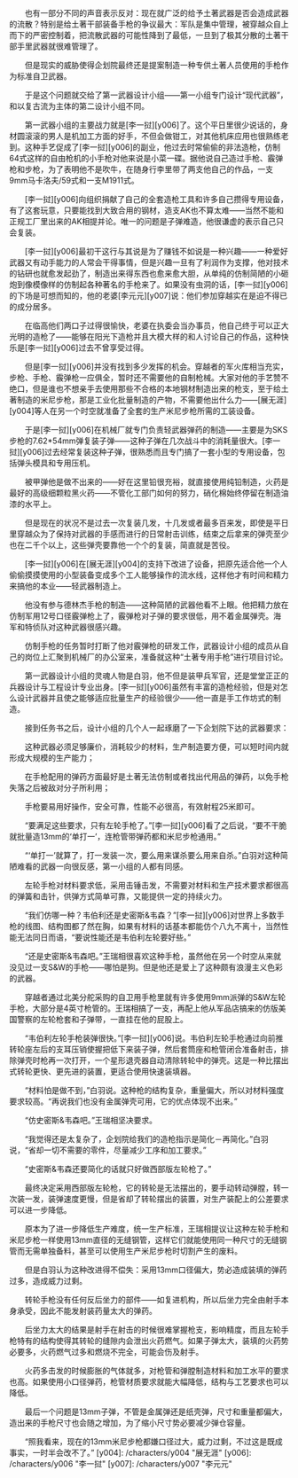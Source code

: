 　　也有一部分不同的声音表示反对：现在就广泛的给予土著武器是否会造成武器的流散？特别是给土著干部装备手枪的争议最大：军队是集中管理，被穿越众自上而下的严密控制着，把流散武器的可能性降到了最低，一旦到了极其分散的土著干部手里武器就很难管理了。

　　但是现实的威胁使得企划院最终还是提案制造一种专供土著人员使用的手枪作为标准自卫武器。

　　于是这个问题就交给了第一武器设计小组——第一小组专门设计“现代武器”，和以复古流为主体的第二设计小组不同。

　　第一武器小组的主要战力就是[李一挝][y006]了。这个平日里很少说话的，身材圆滚滚的男人是机加工方面的好手，不但会做钳工，对其他机床应用也很熟练老到。这种手艺促成了[李一挝][y006]的副业，他过去时常偷偷的非法造枪，仿制64式这样的自由枪机的小手枪对他来说是小菜一碟。据他说自己造过手枪、霰弹枪和步枪，为了表明他不是吹牛，在随身行李里带了两支他自己的作品，一支9mm马卡洛夫/59式和一支M1911式。

　　[李一挝][y006]向组织捐献了自己的全套造枪工具和许多自己攒得专用设备，有了这套玩意，只要能找到大致合用的钢材，造支AK也不算太难——当然不能和正规工厂里出来的AK相提并论。唯一的问题是子弹难造，他很谦虚的表示自己只会复装。

　　[李一挝][y006]最初干这行与其说是为了赚钱不如说是一种兴趣——一种爱好武器又有动手能力的人常会干得事情，但是兴趣一旦有了利润作为支撑，他对技术的钻研也就愈发起劲了，制造出来得东西也愈来愈大胆，从单纯的仿制简陋的小砸炮到像模像样的仿制起各种著名的手枪来了。如果没有虫洞的话，[李一挝][y006]的下场是可想而知的，他的老婆[李元元][y007]说：他们参加穿越实在是迫不得已的成分居多。

　　在临高他们两口子过得很愉快，老婆在执委会当办事员，他自己终于可以正大光明的造枪了——能够在阳光下造枪并且大模大样的和人讨论自己的作品，这种快乐是[李一挝][y006]过去不曾享受过得。

　　但是[李一挝][y006]并没有找到多少发挥的机会。穿越者的军火库相当充实，步枪、手枪、霰弹枪一应俱全，暂时还不需要他的自制枪械。大家对他的手艺赞不绝口，但是谁也不想亲手去使用那些不合格的本地钢材制造出来的枪支，至于给土著制造的米尼步枪，那是工业化批量制造的产物，不需要他出什么力——[展无涯][y004]等人在另一个时空就准备了全套的生产米尼步枪所需的工装设备。

　　于是[李一挝][y006]在机械厂就专门负责轻武器弹药的制造——主要是为SKS步枪的7.62*54mm弹复装子弹——这种子弹在几次战斗中的消耗量很大。[李一挝][y006]过去经常复装这种子弹，很熟悉而且专门搞了一套小型的专用设备，包括弹头模具和专用压机。

　　被甲弹他是做不出来的——好在这里铅很充裕，就直接使用纯铅制造，火药是最好的高级细颗粒黑火药——不管化工部门如何的努力，硝化棉始终停留在制造油漆的水平上。

　　但是现在的状况不是过去一次复装几发，十几发或者最多百来发，即使是平日里穿越众为了保持对武器的手感而进行的日常射击训练，结束之后拿来的弹壳至少也在二千个以上，这些弹壳要靠他一个个的复装，简直就是苦役。

　　[李一挝][y006]在[展无涯][y004]的支持下改进了设备，把原先适合他一个人偷偷摸摸使用的小型装备变成多个工人能够操作的流水线，这样他才有时间和精力来搞他的本业——轻武器制造上。

　　他没有参与德林杰手枪的制造——这种简陋的武器他看不上眼。他把精力放在仿制军用12号口径霰弹枪上了，霰弹枪对子弹的要求很低，用不着金属弹壳。海军和特侦队对这种武器很感兴趣。

　　仿制手枪的任务暂时打断了他对霰弹枪的研发工作，武器设计小组的成员从自己的岗位上汇聚到机械厂的办公室来，准备就这种“土著专用手枪”进行项目讨论。

　　第一武器设计小组的灵魂人物是白羽，他不但是装甲兵军官，还是堂堂正正的兵器设计与工程设计专业出身。[李一挝][y006]虽然有丰富的造枪经验，但是对怎么设计武器并且使之能够适应批量生产的经验很少——他一直是手工作坊式的制造。

　　接到任务书之后，设计小组的几个人一起琢磨了一下企划院下达的武器要求：

　　这种武器必须足够廉价，消耗较少的材料，生产制造要方便，可以短时间内就形成大规模的生产能力；

　　在手枪配用的弹药方面最好是土著无法仿制或者找出代用品的弹药，以免手枪失落之后被敌对分子所利用；

　　手枪要易用好操作，安全可靠，性能不必很高，有效射程25米即可。

　　“要满足这些要求，只有左轮手枪了。”[李一挝][y006]看了之后说，“要不干脆就批量造13mm的‘单打一’，连枪管带弹药都和米尼步枪通用。”

　　“‘单打一’就算了，打一发装一次，要么用来谋杀要么用来自杀。”白羽对这种简陋难看的武器一向很反感，第一小组的人都有同感。

　　左轮手枪对材料要求低，采用击锤击发，不需要对材料和生产技术要求都很高的弹簧和击针，供弹方式简单可靠，又能提供一定的持续火力。

　　“我们仿哪一种？韦伯利还是史密斯&韦森？”[李一挝][y006]对世界上多数手枪的线图、结构图都了然在胸，如果有材料的话基本都能仿个八九不离十，当然性能无法同日而语，“要说性能还是韦伯利左轮要好些。”

　　“还是史密斯&韦森吧。”王瑞相很喜欢这种手枪，虽然他在另一个时空从来就没见过一支S&W的手枪——哪怕是狗。但是他还是爱上了这种颇有浪漫主义色彩的武器。

　　穿越者通过北美分舵采购的自卫用手枪里就有许多使用9mm派弹的S&W左轮手枪，大部分是4英寸枪管的。王瑞相搞了一支，再配上他从军品店搞来的仿版美国警察的左轮枪套和子弹带，一直挂在他的屁股上。

　　“韦伯利左轮手枪装弹很快。”[李一挝][y006]说。韦伯利左轮手枪通过向前推转轮座左后的支耳压销使握把低下来装子弹，然后套筒座和枪管闭合准备射击，排除弹壳时枪再一次打开，一个星形退壳器自动清除转轮中的弹壳。这是一种比摆出式转轮更快、更先进的装置，更适合使用快速装填器。

　　“材料怕是做不到，”白羽说。这种枪的结构复杂，重量偏大，所以对材料强度要求较高。“再说我们也没有金属弹壳可用，它的优点体现不出来。”

　　“仿史密斯&韦森吧。”王瑞相坚决要求。

　　“我觉得还是太复杂了，企划院给我们的造枪指示是简化－再简化。”白羽说，“省却一切不需要的零件，尽量减少工序和加工要求。”

　　“史密斯&韦森还要简化的话就只好做西部版左轮枪了。”

　　最终决定采用西部版左轮枪，它的转轮是无法摆出的，要手动转动弹膛，转一次装一发，装弹速度更慢，但是省却了转轮摆出的装置，对生产装配上的公差要求可以进一步降低。

　　原本为了进一步降低生产难度，统一生产标准，王瑞相提议让这种左轮手枪和米尼步枪一样使用13mm直径的无缝钢管，这样它们就能使用同一种尺寸的无缝钢管而无需单独备料，甚至可以使用生产米尼步枪时切割产生的废料。

　　但是白羽认为这种改进得不偿失：采用13mm口径偏大，势必造成装填的弹药过多，造成威力过剩。

　　转轮手枪没有任何反后坐力的部件——如复进机构，所以后坐力完全由射手本身承受，因此不能发射装药量太大的弹药。

　　后坐力太大的结果是射手在射击的时候很难掌握枪支，影响精度，而且左轮手枪特有的结构使得其转轮的缝隙内会泄出火药燃气。如果子弹太大，装填的火药势必要多，火药燃气过多和燃烧不完全，可能会伤及射手。

　　火药多击发的时候膨胀的气体就多，对枪管和弹膛制造材料和加工水平的要求也高。如果使用小口径弹药，枪管材质要求就能大幅降低，结构与工艺要求也可以降低。

　　最后一个问题是13mm子弹，不管是金属弹还是纸壳弹，尺寸和重量都偏大，造出来的手枪尺寸也会随之增加，为了缩小尺寸势必要减少弹仓容量。

　　“照我看来，现在的13mm米尼步枪都嫌口径过大，威力过剩，不过这是既成事实，一时半会改不了。”
[y004]: /characters/y004 "展无涯"
[y006]: /characters/y006 "李一挝"
[y007]: /characters/y007 "李元元"
